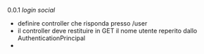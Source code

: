 0.0.1 
*login social*
* definire controller che risponda presso /user
* il controller deve restituire in GET il nome utente reperito dallo AuthenticationPrincipal
* 